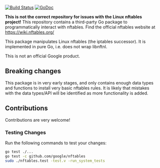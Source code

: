 [![Build Status](https://github.com/google/nftables/actions/workflows/push.yml/badge.svg)](https://github.com/google/nftables/actions/workflows/push.yml)
[![GoDoc](https://godoc.org/github.com/google/nftables?status.svg)](https://godoc.org/github.com/google/nftables)

**This is not the correct repository for issues with the Linux nftables
project!** This repository contains a third-party Go package to programmatically
interact with nftables. Find the official nftables website at
https://wiki.nftables.org/

This package manipulates Linux nftables (the iptables successor). It is
implemented in pure Go, i.e. does not wrap libnftnl.

This is not an official Google product.

## Breaking changes

This package is in very early stages, and only contains enough data types and
functions to install very basic nftables rules. It is likely that mistakes with
the data types/API will be identified as more functionality is added.

## Contributions

Contributions are very welcome!

### Testing Changes

Run the following commands to test your changes:

```bash
go test ./...
go test -c github.com/google/nftables
sudo ./nftables.test -test.v -run_system_tests
```
